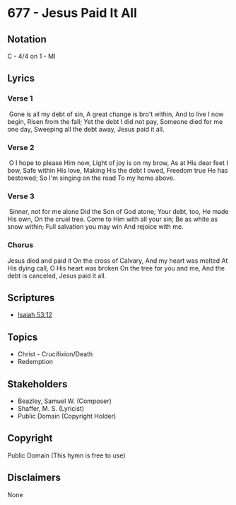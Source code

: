 # 677 - Jesus Paid It All

## Notation

C - 4/4 on 1 - MI

## Lyrics

### Verse 1

 Gone is all my debt of sin, A great change is bro't within, And to live I now begin, Risen from the fall; Yet the debt I did not pay, Someone died for me one day, Sweeping all the debt away, Jesus paid it all. 

### Verse 2

 O I hope to please Him now, Light of joy is on my brow, As at His dear feet I bow, Safe within His love, Making His the debt I owed, Freedom true He has bestowed; So I'm singing on the road To my home above.

### Verse 3

 Sinner, not for me alone Did the Son of God atone; Your debt, too, He made His own, On the cruel tree. Come to Him with all your sin; Be as white as snow within; Full salvation you may win And rejoice with me.

### Chorus

Jesus died and paid it  On the cross of Calvary, And my heart was melted At His dying call, O His heart was broken On the tree for you and me, And the debt is canceled, Jesus paid it all. 


## Scriptures

- [Isaiah 53:12](https://www.biblegateway.com/passage/?search=Isaiah%2053%3A12)

## Topics

- Christ - Crucifixion/Death
- Redemption

## Stakeholders

- Beazley, Samuel W. (Composer)
- Shaffer, M. S. (Lyricist)
- Public Domain (Copyright Holder)

## Copyright

Public Domain
(This hymn is free to use)

## Disclaimers

None


